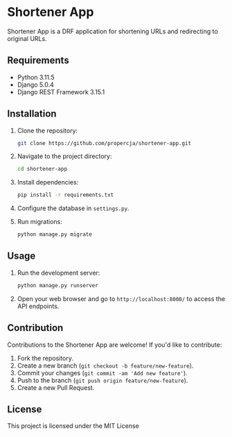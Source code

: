 # Shortener App

Shortener App is a DRF application for shortening URLs and redirecting to original URLs.

## Requirements

- Python 3.11.5
- Django 5.0.4
- Django REST Framework 3.15.1

## Installation

1. Clone the repository:

    ```bash
    git clone https://github.com/propercja/shortener-app.git
    ```

2. Navigate to the project directory:

    ```bash
    cd shortener-app
    ```

3. Install dependencies:

    ```bash
    pip install -r requirements.txt
    ```

4. Configure the database in `settings.py`.

5. Run migrations:

    ```bash
    python manage.py migrate
    ```

## Usage

1. Run the development server:

    ```bash
    python manage.py runserver
    ```

2. Open your web browser and go to `http://localhost:8000/` to access the API endpoints.

## Contribution

Contributions to the Shortener App are welcome! If you'd like to contribute:

1. Fork the repository.
2. Create a new branch (`git checkout -b feature/new-feature`).
3. Commit your changes (`git commit -am 'Add new feature'`).
4. Push to the branch (`git push origin feature/new-feature`).
5. Create a new Pull Request.

## License

This project is licensed under the MIT License
